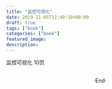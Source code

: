 ```yaml
---
title: "监控可视化"
date: 2019-11-05T12:40:18+08:00
draft: true
tags: ["book"]
categories: ["book"]
featured_image: 
description: 
---
```


监控可视化 10页

<br>

<center>  ·End·  </center>